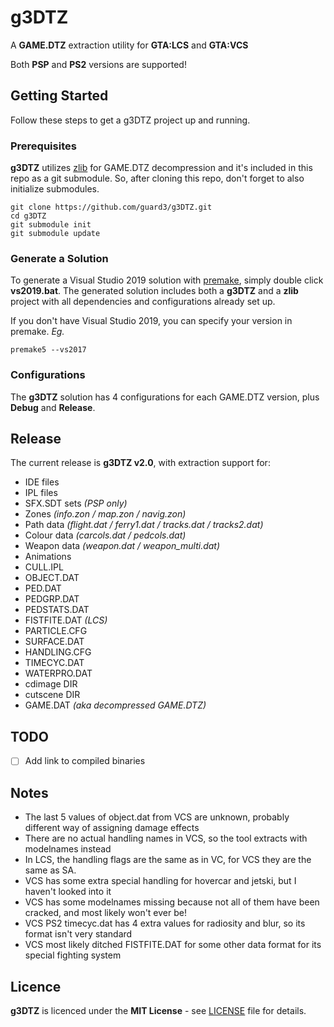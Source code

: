 # g3DTZ
A **GAME.DTZ** extraction utility for **GTA:LCS** and **GTA:VCS**

Both **PSP** and **PS2** versions are supported!
## Getting Started
Follow these steps to get a g3DTZ project up and running.
### Prerequisites
**g3DTZ** utilizes [zlib](https://zlib.net/) for GAME.DTZ decompression and it's included in this repo as a git submodule. So, after cloning this repo, don't forget to also initialize submodules.
```
git clone https://github.com/guard3/g3DTZ.git
cd g3DTZ
git submodule init
git submodule update
```
### Generate a Solution
To generate a Visual Studio 2019 solution with [premake](https://premake.github.io/), simply double click **vs2019.bat**. The generated solution includes both a **g3DTZ** and a **zlib** project with all dependencies and configurations already set up.

If you don't have Visual Studio 2019, you can specify your version in premake. *Eg.*
```
premake5 --vs2017
```
### Configurations
The **g3DTZ** solution has 4 configurations for each GAME.DTZ version, plus **Debug** and **Release**.
## Release
The current release is **g3DTZ v2.0**, with extraction support for:
- IDE files
- IPL files
- SFX.SDT sets *(PSP only)*
- Zones *(info.zon / map.zon / navig.zon)*
- Path data *(flight.dat / ferry1.dat / tracks.dat / tracks2.dat)*
- Colour data *(carcols.dat / pedcols.dat)*
- Weapon data *(weapon.dat / weapon_multi.dat)*
- Animations
- CULL.IPL
- OBJECT.DAT
- PED.DAT
- PEDGRP.DAT
- PEDSTATS.DAT
- FISTFITE.DAT *(LCS)*
- PARTICLE.CFG
- SURFACE.DAT
- HANDLING.CFG
- TIMECYC.DAT
- WATERPRO.DAT
- cdimage DIR
- cutscene DIR
- GAME.DAT *(aka decompressed GAME.DTZ)*
## TODO
- [ ] Add link to compiled binaries
## Notes
- The last 5 values of object.dat from VCS are unknown, probably different way of assigning damage effects
- There are no actual handling names in VCS, so the tool extracts with modelnames instead
- In LCS, the handling flags are the same as in VC, for VCS they are the same as SA.
- VCS has some extra special handling for hovercar and jetski, but I haven't looked into it
- VCS has some modelnames missing because not all of them have been cracked, and most likely won't ever be!
- VCS PS2 timecyc.dat has 4 extra values for radiosity and blur, so its format isn't very standard
- VCS most likely ditched FISTFITE.DAT for some other data format for its special fighting system
## Licence
**g3DTZ** is licenced under the **MIT License** - see [LICENSE](LICENSE.md) file for details.
